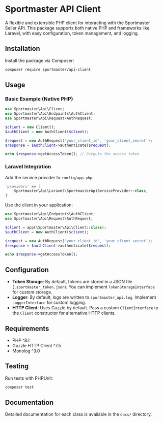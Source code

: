# Sportmaster API Client

A flexible and extensible PHP client for interacting with the Sportmaster Seller API. This package supports both native PHP and frameworks like Laravel, with easy configuration, token management, and logging.

## Installation

Install the package via Composer:

```bash
composer require sportmaster/api-client
```

## Usage

### Basic Example (Native PHP)

```php
use Sportmaster\Api\Client;
use Sportmaster\Api\Endpoints\AuthClient;
use Sportmaster\Api\Request\AuthRequest;

$client = new Client();
$authClient = new AuthClient($client);

$request = new AuthRequest('your_client_id', 'your_client_secret');
$response = $authClient->authenticate($request);

echo $response->getAccessToken(); // Outputs the access token
```

### Laravel Integration

Add the service provider to `config/app.php`:

```php
'providers' => [
    Sportmaster\Api\Laravel\SportmasterApiServiceProvider::class,
]
```

Use the client in your application:

```php
use Sportmaster\Api\Endpoints\AuthClient;
use Sportmaster\Api\Request\AuthRequest;

$client = app(\Sportmaster\Api\Client::class);
$authClient = new AuthClient($client);

$request = new AuthRequest('your_client_id', 'your_client_secret');
$response = $authClient->authenticate($request);

echo $response->getAccessToken();
```

## Configuration

- **Token Storage**: By default, tokens are stored in a JSON file (`.sportmaster_token.json`). You can implement `TokenStorageInterface` for custom storage.
- **Logger**: By default, logs are written to `sportmaster_api.log`. Implement `LoggerInterface` for custom logging.
- **HTTP Client**: Uses Guzzle by default. Pass a custom `ClientInterface` to the `Client` constructor for alternative HTTP clients.

## Requirements

- PHP ^8.1
- Guzzle HTTP Client ^7.5
- Monolog ^3.0

## Testing

Run tests with PHPUnit:

```bash
composer test
```

## Documentation

Detailed documentation for each class is available in the `docs/` directory.